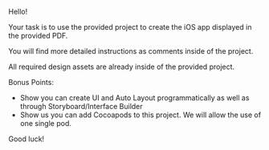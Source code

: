 Hello!

Your task is to use the provided project to create the iOS app displayed in the provided PDF.

You will find more detailed instructions as comments inside of the project.

All required design assets are already inside of the provided project.

Bonus Points:
- Show you can create UI and Auto Layout programmatically as well as through Storyboard/Interface Builder
- Show us you can add Cocoapods to this project. We will allow the use of one single pod.

Good luck!
